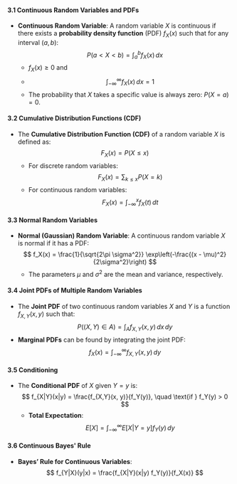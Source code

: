 #### 3.1 Continuous Random Variables and PDFs

- **Continuous Random Variable**: A random variable $X$ is continuous if there exists a **probability density function** (PDF) $f_X(x)$ such that for any interval $(a, b)$:
  $$
  P(a < X < b) = \int_a^b f_X(x) \, dx
  $$
  - $f_X(x) \geq 0$ and
  - $$
  \int_{-\infty}^{\infty} f_X(x) \, dx = 1
  $$
  - The probability that $X$ takes a specific value is always zero: $P(X = a) = 0$.

#### 3.2 Cumulative Distribution Functions (CDF)

- The **Cumulative Distribution Function (CDF)** of a random variable $X$ is defined as:
  $$
  F_X(x) = P(X \leq x)
  $$
  - For discrete random variables:
    $$
    F_X(x) = \sum_{k \leq x} P(X = k)
    $$
  - For continuous random variables:
    $$
    F_X(x) = \int_{-\infty}^x f_X(t) \, dt
    $$
  
#### 3.3 Normal Random Variables

- **Normal (Gaussian) Random Variable**: A continuous random variable $X$ is normal if it has a PDF:
  $$
  f_X(x) = \frac{1}{\sqrt{2\pi \sigma^2}} \exp\left(-\frac{(x - \mu)^2}{2\sigma^2}\right)
  $$
  - The parameters $\mu$ and $\sigma^2$ are the mean and variance, respectively.

#### 3.4 Joint PDFs of Multiple Random Variables

- The **Joint PDF** of two continuous random variables $X$ and $Y$ is a function $f_{X,Y}(x, y)$ such that:
  $$
  P((X, Y) \in A) = \int_A f_{X,Y}(x, y) \, dx \, dy
  $$
- **Marginal PDFs** can be found by integrating the joint PDF:
  $$
  f_X(x) = \int_{-\infty}^{\infty} f_{X,Y}(x, y) \, dy
  $$

#### 3.5 Conditioning

- The **Conditional PDF** of $X$ given $Y = y$ is:
  $$
  f_{X|Y}(x|y) = \frac{f_{X,Y}(x, y)}{f_Y(y)}, \quad \text{if } f_Y(y) > 0
  $$
  - **Total Expectation**:
    $$
    E[X] = \int_{-\infty}^{\infty} E[X|Y = y] f_Y(y) \, dy
    $$

#### 3.6 Continuous Bayes' Rule

- **Bayes’ Rule for Continuous Variables**:
  $$
  f_{Y|X}(y|x) = \frac{f_{X|Y}(x|y) f_Y(y)}{f_X(x)}
  $$
